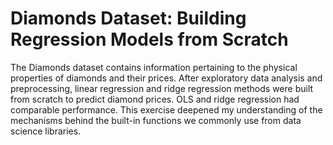 # Diamonds Dataset: Building Regression Models from Scratch
The Diamonds dataset contains information pertaining to the physical properties of diamonds and their prices. After exploratory data analysis and preprocessing, linear regression and ridge regression methods were built from scratch to predict diamond prices. OLS and ridge regression had comparable performance. This exercise deepened my understanding of the mechanisms behind the built-in functions we commonly use from data science libraries. 
